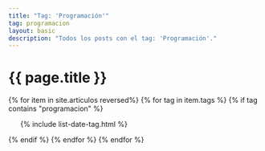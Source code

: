 ```yaml
---
title: "Tag: 'Programación'"
tag: programacion
layout: basic
description: "Todos los posts con el tag: 'Programación'."
---
```


<h1>{{ page.title }}</h1>

{% for item in site.articulos reversed%}
{% for tag in item.tags %}
{% if tag contains "programacion" %}
<ul>
    {% include list-date-tag.html %}
</ul>
{% endif %}
{% endfor %}
{% endfor %}